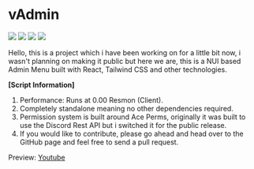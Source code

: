 # vAdmin
![](https://img.shields.io/github/downloads/vipexv/vAdmin/total?logo=github)
![](https://img.shields.io/github/downloads/vipexv/vAdmin/latest/total?logo=github)
![](https://img.shields.io/github/contributors/vipexv/vAdmin?logo=github)
![](https://img.shields.io/github/v/release/vipexv/vAdmin?logo=github) 

Hello, this is a project which i have been working on for a little bit now, i wasn't planning on making it public but here we are, this is a NUI based Admin Menu built with React, Tailwind CSS and other technologies.

**[Script Information]**
1. Performance: Runs at 0.00 Resmon (Client).
2. Completely standalone meaning no other dependencies required.
3. Permission system is built around Ace Perms, originally it was built to use the Discord Rest API but i switched it for the public release.
4. If you would like to contribute, please go ahead and head over to the GitHub page and feel free to send a pull request.


Preview: [Youtube](https://youtu.be/QWMl0GIUCq8)

